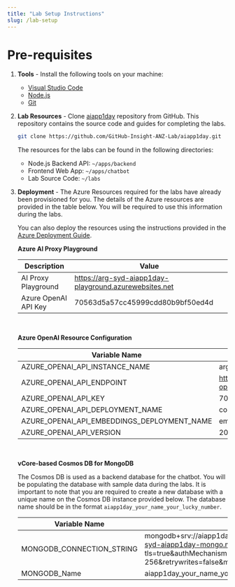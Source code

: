 ```yaml
---
title: "Lab Setup Instructions"
slug: /lab-setup
---
```


# Pre-requisites

1. **Tools** - Install the following tools on your machine:

   - [Visual Studio Code](https://code.visualstudio.com/download)
   - [Node.js](https://nodejs.org/en/download/prebuilt-installer)
   - [Git](https://git-scm.com/downloads)

2. **Lab Resources** - Clone [aiapp1day](https://github.com/GitHub-Insight-ANZ-Lab/aiapp1day) repository from GitHub. This repository contains the source code and guides for completing the labs.

   ```bash
   git clone https://github.com/GitHub-Insight-ANZ-Lab/aiapp1day.git
   ```

   The resources for the labs can be found in the following directories:

   - Node.js Backend API: `~/apps/backend`
   - Frontend Web App: `~/apps/chatbot`
   - Lab Source Code: `~/labs`

<!-- If you don't have git installed, you can download code as zip from https://github.com/GitHub-Insight-ANZ-Lab/aiapp1day
![alt text](images/gitrepo-zip.png) -->

3. **Deployment** - The Azure Resources required for the labs have already been provisioned for you. The details of the Azure resources are provided in the table below. You will be required to use this information during the labs.

   You can also deploy the resources using the instructions provided in the [Azure Deployment Guide](https://github.com/GitHub-Insight-ANZ-Lab/aiapp1day/blob/main/labs/02-LAB-02/0-Deployment/README.md).

   **Azure AI Proxy Playground**

   | Description          | Value                                                  |
   | -------------------- | ------------------------------------------------------ |
   | AI Proxy Playground  | https://arg-syd-aiapp1day-playground.azurewebsites.net |
   | Azure OpenAI API Key | 70563d5a57cc45999cdd80b9bf50ed4d                       |

   <br/>

   **Azure OpenAI Resource Configuration**

   | Variable Name                               | Value                                             |
   | ------------------------------------------- | ------------------------------------------------- |
   | AZURE_OPENAI_API_INSTANCE_NAME              | arg-syd-aiapp1day-openai                          |
   | AZURE_OPENAI_API_ENDPOINT                   | https://arg-syd-aiapp1day-openai.openai.azure.com |
   | AZURE_OPENAI_API_KEY                        | 70563d5a57cc45999cdd80b9bf50ed4d                  |
   | AZURE_OPENAI_API_DEPLOYMENT_NAME            | completions                                       |
   | AZURE_OPENAI_API_EMBEDDINGS_DEPLOYMENT_NAME | embeddings                                        |
   | AZURE_OPENAI_API_VERSION                    | 2023-09-01-preview                                |

   <br/>

   **vCore-based Cosmos DB for MongoDB**

   The Cosmos DB is used as a backend database for the chatbot. You will be populating the database with sample data during the labs. It is important to note that you are required to create a new database with a unique name on the Cosmos DB instance provided below.
   The database name should be in the format `aiapp1day_your_name_your_lucky_number`.

   | Variable Name             | Value                                                                                                                                                                                                 |
   | ------------------------- | ----------------------------------------------------------------------------------------------------------------------------------------------------------------------------------------------------- |
   | MONGODB_CONNECTION_STRING | mongodb+srv://aiapp1dayadmin:Aiapp1daypassword123@arg-syd-aiapp1day-mongo.mongocluster.cosmos.azure.com/?tls=true&authMechanism=SCRAM-SHA-256&retrywrites=false&maxIdleTimeMS=120000&tlsInsecure=true |
   | MONGODB_Name              | aiapp1day_your_name_your_lucky_number                                                                                                                                                                 |

